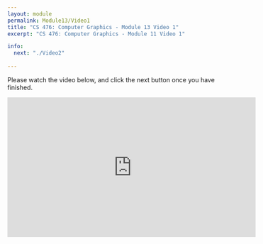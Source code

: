 ```yaml
---
layout: module
permalink: Module13/Video1
title: "CS 476: Computer Graphics - Module 13 Video 1"
excerpt: "CS 476: Computer Graphics - Module 11 Video 1"

info:
  next: "./Video2"
  
---
```


Please watch the video below, and click the next button once you have finished. 

<iframe width="560" height="315" src="https://www.youtube.com/embed/56Lt6JwHb6E" frameborder="0" allow="accelerometer; autoplay; clipboard-write; encrypted-media; gyroscope; picture-in-picture" allowfullscreen></iframe>

